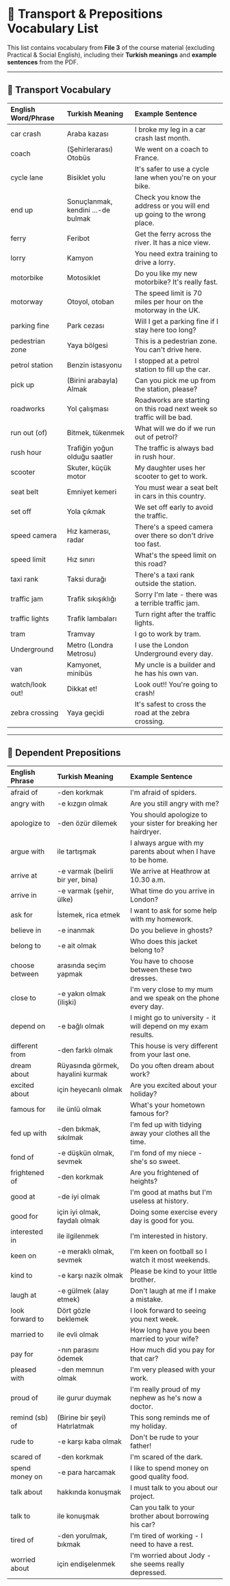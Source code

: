 # 🚗 Transport & Prepositions Vocabulary List

This list contains vocabulary from **File 3** of the course material (excluding Practical & Social English), including their **Turkish meanings** and **example sentences** from the PDF.

---

## 🚦 Transport Vocabulary

| **English Word/Phrase** | **Turkish Meaning** | **Example Sentence** |
| :---------------------- | :------------------------------------ | :-------------------------------------------------------------------------- |
| car crash               | Araba kazası                          | I broke my leg in a car crash last month.                           |
| coach                   | (Şehirlerarası) Otobüs                | We went on a coach to France.                                       |
| cycle lane              | Bisiklet yolu                         | It's safer to use a cycle lane when you're on your bike.          |
| end up                  | Sonuçlanmak, kendini ...-de bulmak    | Check you know the address or you will end up going to the wrong place. |
| ferry                   | Feribot                               | Get the ferry across the river. It has a nice view.               |
| lorry                   | Kamyon                                | You need extra training to drive a lorry.                         |
| motorbike               | Motosiklet                            | Do you like my new motorbike? It's really fast.                   |
| motorway                | Otoyol, otoban                        | The speed limit is 70 miles per hour on the motorway in the UK.    |
| parking fine            | Park cezası                           | Will I get a parking fine if I stay here too long?               |
| pedestrian zone         | Yaya bölgesi                          | This is a pedestrian zone. You can't drive here.                 |
| petrol station          | Benzin istasyonu                      | I stopped at a petrol station to fill up the car.                |
| pick up                 | (Birini arabayla) Almak               | Can you pick me up from the station, please?                     |
| roadworks               | Yol çalışması                         | Roadworks are starting on this road next week so traffic will be bad. |
| run out (of)            | Bitmek, tükenmek                      | What will we do if we run out of petrol?                         |
| rush hour               | Trafiğin yoğun olduğu saatler         | The traffic is always bad in rush hour.                          |
| scooter                 | Skuter, küçük motor                   | My daughter uses her scooter to get to work.                     |
| seat belt               | Emniyet kemeri                        | You must wear a seat belt in cars in this country.               |
| set off                 | Yola çıkmak                           | We set off early to avoid the traffic.                           |
| speed camera            | Hız kamerası, radar                   | There's a speed camera over there so don't drive too fast.       |
| speed limit             | Hız sınırı                            | What's the speed limit on this road?                             |
| taxi rank               | Taksi durağı                          | There's a taxi rank outside the station.                         |
| traffic jam             | Trafik sıkışıklığı                    | Sorry I'm late - there was a terrible traffic jam.           |
| traffic lights          | Trafik lambaları                      | Turn right after the traffic lights.                         |
| tram                    | Tramvay                               | I go to work by tram.                                        |
| Underground             | Metro (Londra Metrosu)                | I use the London Underground every day.                      |
| van                     | Kamyonet, minibüs                     | My uncle is a builder and he has his own van.                |
| watch/look out!         | Dikkat et!                            | Look out!! You're going to crash!                            |
| zebra crossing          | Yaya geçidi                           | It's safest to cross the road at the zebra crossing.         |

---

## 🔗 Dependent Prepositions

| **English Phrase** | **Turkish Meaning** | **Example Sentence** |
| :----------------- | :------------------------------------ | :-------------------------------------------------------------------------- |
| afraid of          | -den korkmak                          | I'm afraid of spiders.                                           |
| angry with         | -e kızgın olmak                       | Are you still angry with me?                                     |
| apologize to       | -den özür dilemek                     | You should apologize to your sister for breaking her hairdryer.  |
| argue with         | ile tartışmak                         | I always argue with my parents about when I have to be home.     |
| arrive at          | -e varmak (belirli bir yer, bina)     | We arrive at Heathrow at 10.30 a.m.                              |
| arrive in          | -e varmak (şehir, ülke)               | What time do you arrive in London?                               |
| ask for            | İstemek, rica etmek                   | I want to ask for some help with my homework.                    |
| believe in         | -e inanmak                            | Do you believe in ghosts?                                        |
| belong to          | -e ait olmak                          | Who does this jacket belong to?                                  |
| choose between     | arasında seçim yapmak                 | You have to choose between these two dresses.                    |
| close to           | -e yakın olmak (ilişki)               | I'm very close to my mum and we speak on the phone every day.    |
| depend on          | -e bağlı olmak                        | I might go to university - it will depend on my exam results.    |
| different from     | -den farklı olmak                     | This house is very different from your last one.                 |
| dream about        | Rüyasında görmek, hayalini kurmak     | Do you often dream about work?                                   |
| excited about      | için heyecanlı olmak                  | Are you excited about your holiday?                              |
| famous for         | ile ünlü olmak                        | What's your hometown famous for?                                 |
| fed up with        | -den bıkmak, sıkılmak                 | I'm fed up with tidying away your clothes all the time.          |
| fond of            | -e düşkün olmak, sevmek               | I'm fond of my niece - she's so sweet.                           |
| frightened of      | -den korkmak                          | Are you frightened of heights?                                   |
| good at            | -de iyi olmak                         | I'm good at maths but I'm useless at history.                    |
| good for           | için iyi olmak, faydalı olmak         | Doing some exercise every day is good for you.                   |
| interested in      | ile ilgilenmek                        | I'm interested in history.                                       |
| keen on            | -e meraklı olmak, sevmek              | I'm keen on football so I watch it most weekends.                |
| kind to            | -e karşı nazik olmak                  | Please be kind to your little brother.                           |
| laugh at           | -e gülmek (alay etmek)                | Don't laugh at me if I make a mistake.                           |
| look forward to    | Dört gözle beklemek                   | I look forward to seeing you next week.                          |
| married to         | ile evli olmak                        | How long have you been married to your wife?                     |
| pay for            | -nın parasını ödemek                  | How much did you pay for that car?                           |
| pleased with       | -den memnun olmak                     | I'm very pleased with your work.                             |
| proud of           | ile gurur duymak                      | I'm really proud of my nephew as he's now a doctor.          |
| remind (sb) of     | (Birine bir şeyi) Hatırlatmak         | This song reminds me of my holiday.                          |
| rude to            | -e karşı kaba olmak                   | Don't be rude to your father!                                |
| scared of          | -den korkmak                          | I'm scared of the dark.                                      |
| spend money on     | -e para harcamak                      | I like to spend money on good quality food.                  |
| talk about         | hakkında konuşmak                     | I must talk to you about our project.                        |
| talk to            | ile konuşmak                          | Can you talk to your brother about borrowing his car?        |
| tired of           | -den yorulmak, bıkmak                 | I'm tired of working - I need to have a rest.                |
| worried about      | için endişelenmek                     | I'm worried about Jody - she seems really depressed.         |
